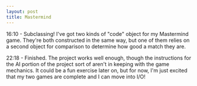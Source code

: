 ```yaml
---
layout: post
title: Mastermind
---
```


16:10 - Subclassing! I've got two kinds of "code" object for my Mastermind game.  They're both constructed in the same way, but one of them relies on a second object for comparison to determine how good a match they are.

22:18 - Finished. The project works well enough, though the instructions for the AI portion of the project sort of aren't in keeping with the game mechanics. It could be a fun exercise later on, but for now, I'm just excited that my two games are complete and I can move into I/O!